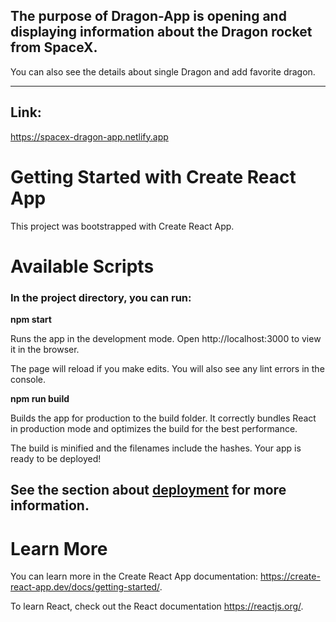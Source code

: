 ## The purpose of Dragon-App is opening and displaying information about the Dragon rocket from SpaceX. 

You can also see the details about single Dragon and add favorite dragon.
_____________

## Link:
https://spacex-dragon-app.netlify.app


# Getting Started with Create React App
This project was bootstrapped with Create React App.

# Available Scripts
### In the project directory, you can run:

**npm start**

Runs the app in the development mode.
Open http://localhost:3000 to view it in the browser.

The page will reload if you make edits.
You will also see any lint errors in the console.

**npm run build**

Builds the app for production to the build folder.
It correctly bundles React in production mode and optimizes the build for the best performance.

The build is minified and the filenames include the hashes.
Your app is ready to be deployed!

## See the section about [deployment](https://create-react-app.dev/docs/deployment/) for more information.

# Learn More

You can learn more in the Create React App documentation: https://create-react-app.dev/docs/getting-started/.

To learn React, check out the React documentation https://reactjs.org/.